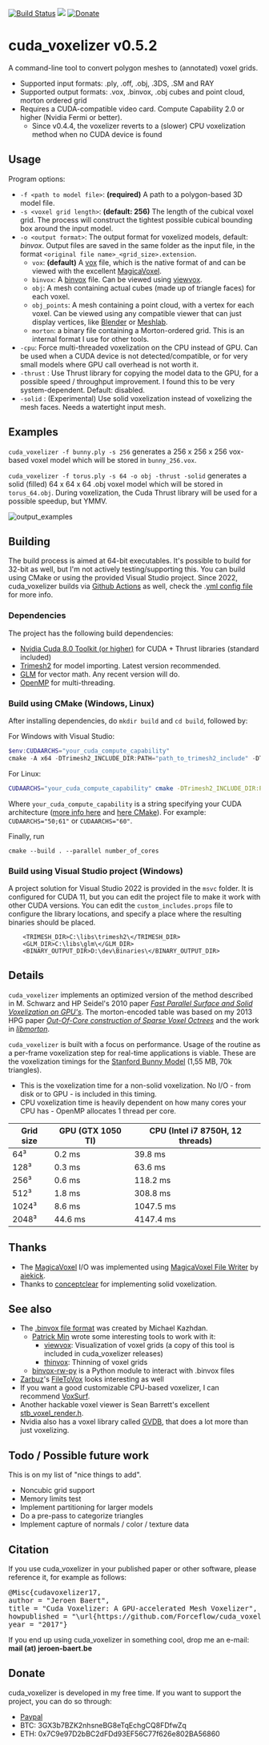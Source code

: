 [![Build Status](https://travis-ci.org/Forceflow/cuda_voxelizer.svg?branch=master)](https://travis-ci.org/Forceflow/cuda_voxelizer) ![](https://img.shields.io/github/license/Forceflow/cuda_voxelizer.svg) [![Donate](https://img.shields.io/badge/Donate-PayPal-green.svg)](https://www.paypal.me/Forceflow)

# cuda_voxelizer v0.5.2
A command-line tool to convert polygon meshes to (annotated) voxel grids.
 * Supported input formats: .ply, .off, .obj, .3DS, .SM and RAY
 * Supported output formats: .vox, .binvox, .obj cubes and point cloud, morton ordered grid
 * Requires a CUDA-compatible video card. Compute Capability 2.0 or higher (Nvidia Fermi or better).
   * Since v0.4.4, the voxelizer reverts to a (slower) CPU voxelization method when no CUDA device is found

## Usage
Program options:
 * `-f <path to model file>`: **(required)** A path to a polygon-based 3D model file. 
 * `-s <voxel grid length>`: **(default: 256)** The length of the cubical voxel grid. The process will construct the tightest possible cubical bounding box around the input model.
 * `-o <output format>`: The output format for voxelized models, default: *binvox*. Output files are saved in the same folder as the input file, in the format `<original file name>_<grid_size>.extension`.
   * `vox`: **(default)** A [vox](https://github.com/ephtracy/voxel-model/blob/master/MagicaVoxel-file-format-vox.txt) file, which is the native format of and can be viewed with the excellent [MagicaVoxel](https://ephtracy.github.io/).
   * `binvox`: A [binvox](http://www.patrickmin.com/binvox/binvox.html) file. Can be viewed using [viewvox](http://www.patrickmin.com/viewvox/).
   * `obj`: A mesh containing actual cubes (made up of triangle faces) for each voxel.
   * `obj_points`: A mesh containing a point cloud, with a vertex for each voxel. Can be viewed using any compatible viewer that can just display vertices, like [Blender](https://www.blender.org/) or [Meshlab](https://www.meshlab.net/).
   * `morton`: a binary file containing a Morton-ordered grid. This is an internal format I use for other tools.
 * `-cpu`: Force multi-threaded voxelization on the CPU instead of GPU. Can be used when a CUDA device is not detected/compatible, or for very small models where GPU call overhead is not worth it.
 * `-thrust` : Use Thrust library for copying the model data to the GPU, for a possible speed / throughput improvement. I found this to be very system-dependent. Default: disabled.
 * `-solid` : (Experimental) Use solid voxelization instead of voxelizing the mesh faces. Needs a watertight input mesh.

## Examples
`cuda_voxelizer -f bunny.ply -s 256` generates a 256 x 256 x 256 vox-based voxel model which will be stored in `bunny_256.vox`. 

`cuda_voxelizer -f torus.ply -s 64 -o obj -thrust -solid` generates a solid (filled) 64 x 64 x 64 .obj voxel model which will be stored in `torus_64.obj`. During voxelization, the Cuda Thrust library will be used for a possible speedup, but YMMV.

![output_examples](https://raw.githubusercontent.com/Forceflow/cuda_voxelizer/main/img/output_examples.jpg)

## Building
The build process is aimed at 64-bit executables. It's possible to build for 32-bit as well, but I'm not actively testing/supporting this.
You can build using CMake or using the provided Visual Studio project. Since 2022, cuda_voxelizer builds via [Github Actions](https://github.com/Forceflow/cuda_voxelizer/actions) as well, check the .[yml config file](https://github.com/Forceflow/cuda_voxelizer/blob/main/.github/workflows/autobuild.yml) for more info.

### Dependencies
The project has the following build dependencies:
 * [Nvidia Cuda 8.0 Toolkit (or higher)](https://developer.nvidia.com/cuda-toolkit) for CUDA + Thrust libraries (standard included)
 * [Trimesh2](https://github.com/Forceflow/trimesh2) for model importing. Latest version recommended.
 * [GLM](http://glm.g-truc.net/0.9.8/index.html) for vector math. Any recent version will do.
 * [OpenMP](https://www.openmp.org/) for multi-threading.

### Build using CMake (Windows, Linux)
After installing dependencies, do `mkdir build` and `cd build`, followed by:

For Windows with Visual Studio:
```powershell
$env:CUDAARCHS="your_cuda_compute_capability"
cmake -A x64 -DTrimesh2_INCLUDE_DIR:PATH="path_to_trimesh2_include" -DTrimesh2_LINK_DIR:PATH="path_to_trimesh2_library_dir" .. 
```

For Linux:
```bash
CUDAARCHS="your_cuda_compute_capability" cmake -DTrimesh2_INCLUDE_DIR:PATH="path_to_trimesh2_include" -DTrimesh2_LINK_DIR:PATH="path_to_trimesh2_library_dir" -DCUDA_ARCH:STRING="your_cuda_compute_capability" .. 
```
Where `your_cuda_compute_capability` is a string specifying your CUDA architecture ([more info here](https://docs.nvidia.com/cuda/archive/10.2/cuda-compiler-driver-nvcc/index.html#options-for-steering-gpu-code-generation-gpu-architecture) and [here CMake](https://cmake.org/cmake/help/v3.20/envvar/CUDAARCHS.html#envvar:CUDAARCHS)). For example: `CUDAARCHS="50;61"` or `CUDAARCHS="60"`.

Finally, run
```
cmake --build . --parallel number_of_cores
```

### Build using Visual Studio project (Windows)
A project solution for Visual Studio 2022 is provided in the `msvc` folder. It is configured for CUDA 11, but you can edit the project file to make it work with other CUDA versions. You can edit the `custom_includes.props` file to configure the library locations, and specify a place where the resulting binaries should be placed.

```
    <TRIMESH_DIR>C:\libs\trimesh2\</TRIMESH_DIR>
    <GLM_DIR>C:\libs\glm\</GLM_DIR>
    <BINARY_OUTPUT_DIR>D:\dev\Binaries\</BINARY_OUTPUT_DIR>
```
## Details
`cuda_voxelizer` implements an optimized version of the method described in M. Schwarz and HP Seidel's 2010 paper [*Fast Parallel Surface and Solid Voxelization on GPU's*](http://research.michael-schwarz.com/publ/2010/vox/). The morton-encoded table was based on my 2013 HPG paper [*Out-Of-Core construction of Sparse Voxel Octrees*](http://graphics.cs.kuleuven.be/publications/BLD14OCCSVO/)  and the work in [*libmorton*](https://github.com/Forceflow/libmorton).

`cuda_voxelizer` is built with a focus on performance. Usage of the routine as a per-frame voxelization step for real-time applications is viable. These are the voxelization timings for the [Stanford Bunny Model](https://graphics.stanford.edu/data/3Dscanrep/) (1,55 MB, 70k triangles). 
 * This is the voxelization time for a non-solid voxelization. No I/O - from disk or to GPU - is included in this timing.
 * CPU voxelization time is heavily dependent on how many cores your CPU has - OpenMP allocates 1 thread per core.

| Grid size | GPU (GTX 1050 TI) | CPU (Intel i7 8750H, 12 threads) |
|-----------|--------|--------|
| 64³     | 0.2 ms | 39.8 ms |
| 128³     | 0.3 ms | 63.6 ms |
| 256³     | 0.6 ms | 118.2 ms |
| 512³     | 1.8 ms | 308.8 ms |
| 1024³    | 8.6 ms | 1047.5 ms |
| 2048³    | 44.6 ms | 4147.4 ms |

## Thanks
 * The [MagicaVoxel](https://ephtracy.github.io/) I/O was implemented using [MagicaVoxel File Writer](https://github.com/aiekick/MagicaVoxel_File_Writer) by [aiekick](https://github.com/aiekick).
* Thanks to [conceptclear](https://github.com/conceptclear) for implementing solid voxelization.

## See also

 * The [.binvox file format](https://www.patrickmin.com/binvox/binvox.html) was created by Michael Kazhdan. 
   * [Patrick Min](https://www.patrickmin.com/binvox/) wrote some interesting tools to work with it:
     * [viewvox](https://www.patrickmin.com/viewvox/): Visualization of voxel grids (a copy of this tool is included in cuda_voxelizer releases)
     * [thinvox](https://www.patrickmin.com/thinvox/): Thinning of voxel grids
   * [binvox-rw-py](https://github.com/dimatura/binvox-rw-py) is a Python module to interact with .binvox files
 * [Zarbuz](https://github.com/zarbuz)'s [FileToVox](https://github.com/Zarbuz/FileToVox) looks interesting as well
 * If you want a good customizable CPU-based voxelizer, I can recommend [VoxSurf](https://github.com/sylefeb/VoxSurf).
 * Another hackable voxel viewer is Sean Barrett's excellent [stb_voxel_render.h](https://github.com/nothings/stb/blob/master/stb_voxel_render.h).
 * Nvidia also has a voxel library called [GVDB](https://developer.nvidia.com/gvdb), that does a lot more than just voxelizing.

## Todo / Possible future work
This is on my list of "nice things to add".

 * Noncubic grid support
 * Memory limits test
 * Implement partitioning for larger models
 * Do a pre-pass to categorize triangles
 * Implement capture of normals / color / texture data
 
## Citation
If you use cuda_voxelizer in your published paper or other software, please reference it, for example as follows:
<pre>
@Misc{cudavoxelizer17,
author = "Jeroen Baert",
title = "Cuda Voxelizer: A GPU-accelerated Mesh Voxelizer",
howpublished = "\url{https://github.com/Forceflow/cuda_voxelizer}",
year = "2017"}
</pre>
If you end up using cuda_voxelizer in something cool, drop me an e-mail: **mail (at) jeroen-baert.be**

## Donate
cuda_voxelizer is developed in my free time. If you want to support the project, you can do so through:
* [Paypal](https://www.paypal.me/Forceflow)
* BTC: 3GX3b7BZK2nhsneBG8eTqEchgCQ8FDfwZq 
* ETH: 0x7C9e97D2bBC2dFDd93EF56C77f626e802BA56860
